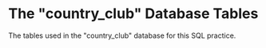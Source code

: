 # The "country_club" Database Tables
The tables used in the "country_club" database for this SQL practice.
